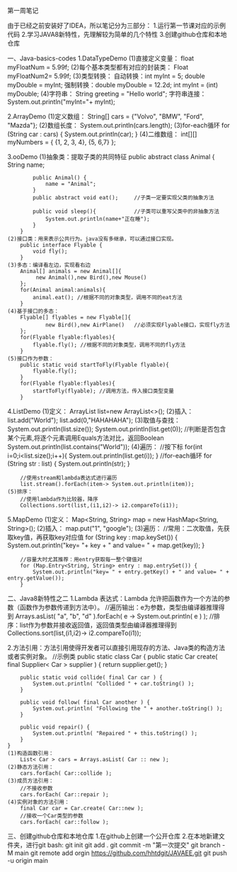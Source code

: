 ﻿第一周笔记

由于已经之前安装好了IDEA，所以笔记分为三部分：
1.运行第一节课对应的示例代码
2.学习JAVA8新特性，先理解较为简单的几个特性
3.创建github仓库和本地仓库

一、Java-basics-codes
1.DataTypeDemo
	(1)直接定义变量：
		float myFloatNum = 5.99f;
	(2)每个基本类型都有对应的封装类：
		Float myFloatNum2= 5.99f;
	(3)类型转换：
		自动转换：int myInt = 5;	double myDouble = myInt;
		强制转换：double myDouble = 12.2d;		int myInt = (int) myDouble;
	(4)字符串：
		String greeting = "Hello world";
		字符串连接：System.out.println("myInt="+ myInt);
		
2.ArrayDemo
	(1)定义数组：
		String[] cars = {"Volvo", "BMW", "Ford", "Mazda"};
	(2)数组长度：
		System.out.println(cars.length);
	(3)for-each循环
		for (String car : cars) {
            System.out.println(car);
        }
	(4)二维数组：
		int[][] myNumbers = { {1, 2, 3, 4}, {5, 6,7} };
		
3.ooDemo
	(1)抽象类：提取子类的共同特征
		public abstract class Animal {
			String name;

			public Animal() {
				name = "Animal";
			}
			public abstract void eat();		//子类一定要实现父类的抽象方法

			public void sleep(){			//子类可以重写父类中的非抽象方法
				System.out.println(name+"正在睡");
			}
		}
	(2)接口类：用来表示公共行为。java没有多继承，可以通过接口实现。
		public interface Flyable {
			void fly();
		}
	(3)多态：编译看左边，实现看右边
		Animal[] animals = new Animal[]{
             new Animal(),new Bird(),new Mouse()
        };
        for(Animal animal:animals){
            animal.eat(); //根据不同的对象类型，调用不同的eat方法
        }
	(4)基于接口的多态：
		Flyable[] flyables = new Flyable[]{
                new Bird(),new AirPlane()	//必须实现Flyable接口，实现fly方法
        };
        for(Flyable flyable:flyables){
            flyable.fly(); //根据不同的对象类型，调用不同的fly方法
        }
	(5)接口作为参数：
		public static void startToFly(Flyable flyable){
			flyable.fly();
		}
		for(Flyable flyable:flyables){
            startToFly(flyable); //调用方法，传入接口类型变量
        }

4.ListDemo
	(1)定义：
		ArrayList<String> list=new ArrayList<>();
	(2)插入：
		list.add("World");
        list.add(0,"HAHAHAHA");
	(3)取值与查找：
		System.out.println(list.size());
        System.out.println(list.get(0));
        //判断是否包含某个元素,将逐个元素调用Equals方法对比，返回Boolean
        System.out.println(list.contains("World"));
	(4)遍历：
		//按下标
		for(int i=0;i<list.size();i++){
            System.out.println(list.get(i));
        }
		//for-each循环
		for (String str : list) {
            System.out.println(str);
        }
		
		//使用stream和lambda表达式进行遍历
        list.stream().forEach(item-> System.out.println(item));
	(5)排序：
		//使用lambda作为比较器，降序
		Collections.sort(list,(i1,i2)-> i2.compareTo(i1));
		
5.MapDemo
	(1)定义：
		Map<String, String> map = new HashMap<String, String>();
	(2)插入：
		map.put("1", "google");
	(3)遍历：
		//常用：二次取值，先获取key值，再获取key对应值
		for (String key : map.keySet()) {
            System.out.println("key= "+ key + " and value= " + map.get(key));
        }
		
		//容量大时尤其推荐：用entry获取每一整个键值对
        for (Map.Entry<String, String> entry : map.entrySet()) {
            System.out.println("key= " + entry.getKey() + " and value= " + entry.getValue());
        }
		
二、Java8新特性之二
1.Lambda 表达式：Lambda 允许把函数作为一个方法的参数（函数作为参数传递到方法中）。
	//遍历输出：e为参数，类型由编译器推理得到
	Arrays.asList( "a", "b", "d" ).forEach( e -> System.out.println( e ) );
	//排序：list作为参数并接收返回值，返回值类型由编译器推理得到
	Collections.sort(list,(i1,i2)-> i2.compareTo(i1));
	
2.方法引用：方法引用使得开发者可以直接引用现存的方法、Java类的构造方法或者实例对象。
	//示例类
	public static class Car {
		public static Car create( final Supplier< Car > supplier ) {
			return supplier.get();
		}              

		public static void collide( final Car car ) {
			System.out.println( "Collided " + car.toString() );
		}

		public void follow( final Car another ) {
			System.out.println( "Following the " + another.toString() );
		}
		
		public void repair() {   
			System.out.println( "Repaired " + this.toString() );
		}
	}
	(1)构造函数引用：
		List< Car > cars = Arrays.asList( Car :: new );
	(2)静态方法引用：
		cars.forEach( Car::collide );
	(3)成员方法引用：
		//不接收参数
		cars.forEach( Car::repair );
	(4)实例对象的方法引用：
		final Car car = Car.create( Car::new );
		//接收一个Car类型的参数
		cars.forEach( car::follow );
		
三、创建github仓库和本地仓库
1.在github上创建一个公开仓库
2.在本地新建文件夹，进行git bash:
	git init
	git add .
	git commit -m "第一次提交"
	git branch -M main
	git remote add orgin https://github.com/hhtdgit/JAVAEE.git
	git push -u origin main